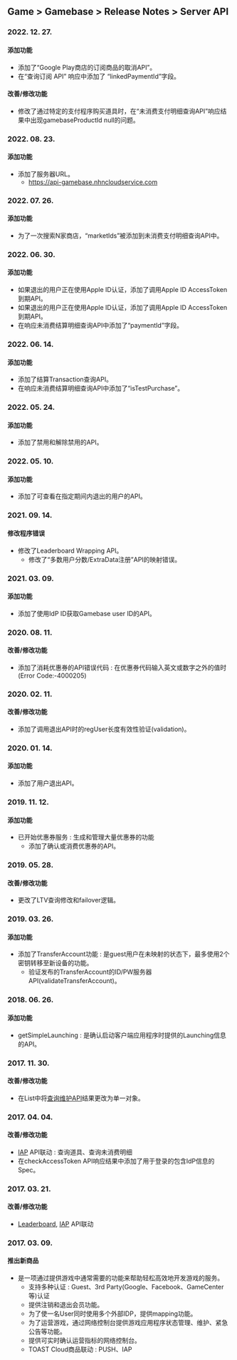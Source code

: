 ## Game > Gamebase > Release Notes > Server API

### 2022. 12. 27.

#### 添加功能

* 添加了“Google Play商店的订阅商品的取消API”。 
* 在“查询订阅 API” 响应中添加了 “linkedPaymentId”字段。

#### 改善/修改功能
* 修改了通过特定的支付程序购买道具时，在“未消费支付明细查询API”响应结果中出现gamebaseProductId null的问题。

### 2022. 08. 23.

#### 添加功能

* 添加了服务器URL。
	* https://api-gamebase.nhncloudservice.com

### 2022. 07. 26.

#### 添加功能
* 为了一次搜索N家商店，“marketIds”被添加到未消费支付明细查询API中。

### 2022. 06. 30. 

#### 添加功能
* 如果退出的用户正在使用Apple ID认证，添加了调用Apple ID AccessToken到期API。
* 如果退出的用户正在使用Apple ID认证，添加了调用Apple ID AccessToken到期API。
* 在响应未消费结算明细查询API中添加了“paymentId”字段。

### 2022. 06. 14.

#### 添加功能
* 添加了结算Transaction查询API。
* 在响应未消费结算明细查询API中添加了“isTestPurchase”。

### 2022. 05. 24.

#### 添加功能
* 添加了禁用和解除禁用的API。 
 
### 2022. 05. 10.

#### 添加功能
* 添加了可查看在指定期间内退出的用户的API。 

### 2021. 09. 14.

#### 修改程序错误  
* 修改了Leaderboard Wrapping API。
	* 修改了“多数用户分数/ExtraData注册”API的映射错误。

### 2021. 03. 09.

#### 添加功能
* 添加了使用IdP ID获取Gamebase user ID的API。

### 2020. 08. 11.

#### 改善/修改功能
* 添加了消耗优惠券的API错误代码 : 在优惠券代码输入英文或数字之外的值时(Error Code:-4000205)

### 2020. 02. 11.

#### 改善/修改功能
* 添加了调用退出API时的regUser长度有效性验证(validation)。

### 2020. 01. 14.

#### 添加功能
* 添加了用户退出API。

### 2019. 11. 12.

#### 添加功能
* 已开始优惠券服务 : 生成和管理大量优惠券的功能
	* 添加了确认或消费优惠券的API。

### 2019. 05. 28.

#### 改善/修改功能
* 更改了LTV查询修改和failover逻辑。

### 2019. 03. 26.

#### 添加功能
* 添加了TransferAccount功能 : 是guest用户在未映射的状态下，最多使用2个密钥转移至新设备的功能。
	* 验证发布的TransferAccount的ID/PW服务器API(validateTransferAccount)。

### 2018. 06. 26.

#### 添加功能
* getSimpleLaunching : 是确认启动客户端应用程序时提供的Launching信息的API。

### 2017. 11. 30.

#### 改善/修改功能
* 在List中将[查询维护API](./api-guide/#check-under-maintenance)结果更改为单一对象。

### 2017. 04. 04.

#### 改善/修改功能
* [IAP](./api-guide/#purchaseiap) API联动 : 查询道具、查询未消费明细
* 在checkAccessToken API响应结果中添加了用于登录的包含IdP信息的Spec。

### 2017. 03. 21.

#### 改善/修改功能
* [Leaderboard](./api-guide/#leaderboard), [IAP](./api-guide/#purchaseiap) API联动

### 2017. 03. 09.

#### 推出新商品
* 是一项通过提供游戏中通常需要的功能来帮助轻松高效地开发游戏的服务。
	* 支持多种认证 : Guest、3rd Party(Google、Facebook、GameCenter等)认证
	* 提供注销和退出会员功能。
	* 为了使一名User同时使用多个外部IDP，提供mapping功能。
	* 为了运营游戏，通过网络控制台提供游戏应用程序状态管理、维护、紧急公告等功能。
	* 提供可实时确认运营指标的网络控制台。
	* TOAST Cloud商品联动 : PUSH、IAP
